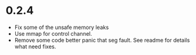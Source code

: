 # 0.2.4

 - Fix some of the unsafe memory leaks
 - Use mmap for control channel.
 - Remove some code better panic that seg fault. See readme for details what need fixes.


